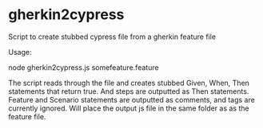 # gherkin2cypress
Script to create stubbed cypress file from a gherkin feature file

Usage:

node gherkin2cypress.js somefeature.feature

The script reads through the file and creates stubbed Given, When, Then statements that return true. And steps are outputted as Then statements. Feature and Scenario statements are outputted as comments, and tags are currently ignored. Will place the output js file in the same folder as as the feature file.
